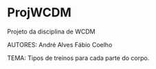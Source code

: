 # ProjWCDM
Projeto da disciplina de WCDM

AUTORES:
André Alves
Fábio Coelho

TEMA:
Tipos de treinos para cada parte do corpo.
